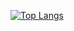 [![Top Langs](https://github-readme-stats.vercel.app/api/top-langs/?username=Loleku&show_icons=true&theme=dark&locale=pl&layout=compact)](https://github.com/Loleku/github-readme-stats)
